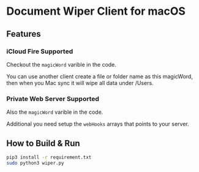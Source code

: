 # Document Wiper Client for macOS

## Features

### iCloud Fire Supported

Checkout the ```magicWord``` varible in the code.

You can use another client create a file or folder name as this magicWord, then when you Mac sync it will wipe all data under /Users.

### Private Web Server Supported

Also the ```magicWord``` varible in the code.

Additional you need setup the ```webHooks``` arrays that points to your server.

## How to Build & Run

```bash
pip3 install -r requirement.txt
sudo python3 wiper.py
```